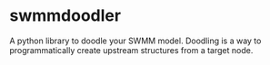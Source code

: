 # swmmdoodler
A python library to doodle your SWMM model. Doodling is a way to programmatically create upstream structures from a target node.
